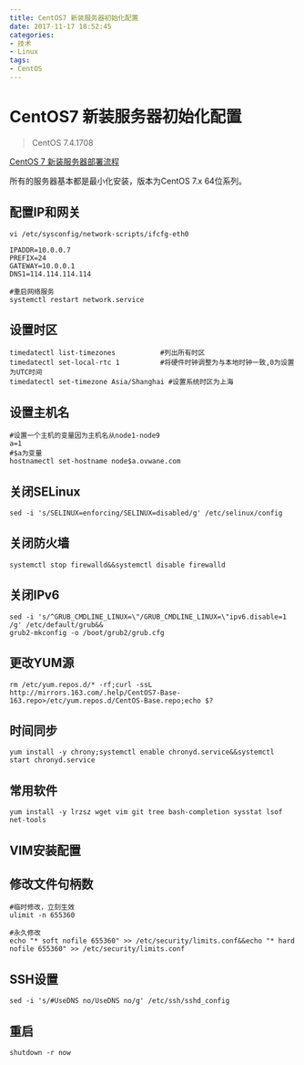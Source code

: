 ```yaml
---
title: CentOS7 新装服务器初始化配置
date: 2017-11-17 18:52:45
categories:
- 技术
- Linux
tags:
- CentOS
---
```

# CentOS7 新装服务器初始化配置
>CentOS 7.4.1708

[CentOS 7 新装服务器部署流程](http://wzlinux.blog.51cto.com/8021085/1945374)

所有的服务器基本都是最小化安装，版本为CentOS 7.x  64位系列。

## 配置IP和网关
```
vi /etc/sysconfig/network-scripts/ifcfg-eth0

IPADDR=10.0.0.7
PREFIX=24
GATEWAY=10.0.0.1
DNS1=114.114.114.114
```
```
#重启网络服务
systemctl restart network.service
```

## 设置时区
```
timedatectl list-timezones           #列出所有时区
timedatectl set-local-rtc 1          #将硬件时钟调整为与本地时钟一致,0为设置为UTC时间
timedatectl set-timezone Asia/Shanghai #设置系统时区为上海
```

## 设置主机名
```
#设置一个主机的变量因为主机名从node1-node9
a=1
#$a为变量
hostnamectl set-hostname node$a.ovwane.com
```

## 关闭SELinux
```
sed -i 's/SELINUX=enforcing/SELINUX=disabled/g' /etc/selinux/config
```

## 关闭防火墙
```
systemctl stop firewalld&&systemctl disable firewalld
```

## 关闭IPv6
```
sed -i 's/^GRUB_CMDLINE_LINUX=\"/GRUB_CMDLINE_LINUX=\"ipv6.disable=1 /g' /etc/default/grub&&
grub2-mkconfig -o /boot/grub2/grub.cfg
```

## 更改YUM源
```
rm /etc/yum.repos.d/* -rf;curl -ssL http://mirrors.163.com/.help/CentOS7-Base-163.repo>/etc/yum.repos.d/CentOS-Base.repo;echo $?
```

## 时间同步
```
yum install -y chrony;systemctl enable chronyd.service&&systemctl start chronyd.service
```

## 常用软件
```
yum install -y lrzsz wget vim git tree bash-completion sysstat lsof net-tools
```

## VIM安装配置

## 修改文件句柄数  
```
#临时修改，立刻生效
ulimit -n 655360         
 
#永久修改
echo "* soft nofile 655360" >> /etc/security/limits.conf&&echo "* hard nofile 655360" >> /etc/security/limits.conf
```

## SSH设置
```
sed -i 's/#UseDNS no/UseDNS no/g' /etc/ssh/sshd_config
```

## 重启
```
shutdown -r now
```